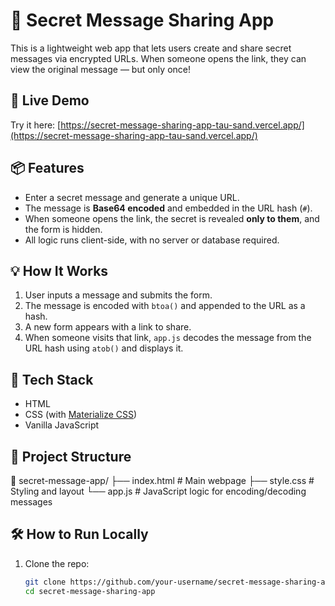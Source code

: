 # 🔐 Secret Message Sharing App

This is a lightweight web app that lets users create and share secret messages via encrypted URLs. When someone opens the link, they can view the original message — but only once!

## 🚀 Live Demo

Try it here: [https://secret-message-sharing-app-tau-sand.vercel.app/](https://secret-message-sharing-app-tau-sand.vercel.app/)

## 📦 Features

- Enter a secret message and generate a unique URL.
- The message is **Base64 encoded** and embedded in the URL hash (`#`).
- When someone opens the link, the secret is revealed **only to them**, and the form is hidden.
- All logic runs client-side, with no server or database required.

## 💡 How It Works

1. User inputs a message and submits the form.
2. The message is encoded with `btoa()` and appended to the URL as a hash.
3. A new form appears with a link to share.
4. When someone visits that link, `app.js` decodes the message from the URL hash using `atob()` and displays it.

## 🧪 Tech Stack

- HTML
- CSS (with [Materialize CSS](https://materializecss.com/))
- Vanilla JavaScript

## 📁 Project Structure

📁 secret-message-app/ ├── index.html # Main webpage ├── style.css # Styling and layout └── app.js # JavaScript logic for encoding/decoding messages


## 🛠 How to Run Locally

1. Clone the repo:
   ```bash
   git clone https://github.com/your-username/secret-message-sharing-app.git
   cd secret-message-sharing-app
